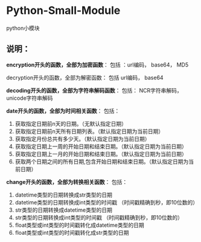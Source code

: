 # Python-Small-Module
python小模块

## 说明：

**encryption开头的函数，全部为加密函数**：
包括 ：url编码， base64， MD5

decryption开头的函数，全部为解密函数：
包括 url编码， base64

**decoding开头的函数，全部为字符串解码函数**：
包括： NCR字符串解码，unicode字符串解码


**date开头的函数，全部为时间相关函数**：
包括：
1. 获取指定日期前n天的日期。（无默认指定日期）
2. 获取指定日期前n天所有日期列表。（默认指定日期为当前日期）
3. 获取指定月份总共有多少天。（默认指定日期为当前日期）
4. 获取指定日期上一周的开始日期和结束日期。（默认指定日期为当前日期）
5. 获取指定日期上一月的开始日期和结束日期。（默认指定日期为当前日期）
6. 获取两个日期之间的所有日期,包含开始日期和结束日期。（默认指定日期为当前日期）

**change开头的函数，全部为转换相关函数**：
包括：
1. datetime类型的日期转换成str类型的日期
2. datetime类型的日期转换成int类型的时间戳 （时间戳精确到秒，即10位数的）
3. str类型的日期转换成datetime类型的日期
4. str类型的日期转换成int类型的时间戳 （时间戳精确到秒，即10位数的）
5. float类型或int类型的时间戳转化成datetime类型的日期
6. float类型或int类型的时间戳转化成str类型的日期







